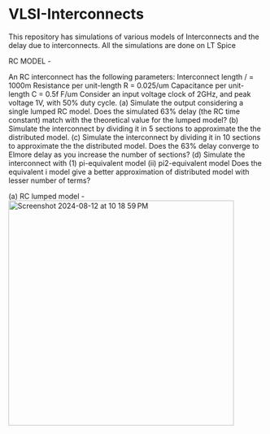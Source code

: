 # VLSI-Interconnects
This repository has simulations of various models of Interconnects and the delay due to interconnects. All the simulations are done on LT Spice

RC MODEL - 

An RC interconnect has the following parameters:
Interconnect length / = 1000m
Resistance per unit-length R = 0.025/um
Capacitance per unit-length C = 0.5f F/um
Consider an input voltage clock of 2GHz, and peak voltage 1V, with 50% duty cycle.
(a) Simulate the output considering a single lumped RC model. Does the simulated 63% delay (the RC time constant) match with the theoretical value for the lumped model?
(b) Simulate the interconnect by dividing it in 5 sections to approximate the the distributed model.
(c) Simulate the interconnect by dividing it in 10 sections to approximate the the distributed model. Does the 63% delay converge to Elmore delay as you increase the number of sections?
(d) Simulate the interconnect with
(1) pi-equivalent model (ii) pi2-equivalent model
Does the equivalent i model give a better approximation of distributed model with lesser number of terms?

(a) RC lumped model - 
<img width="443" alt="Screenshot 2024-08-12 at 10 18 59 PM" src="https://github.com/user-attachments/assets/535561d8-18a2-4b5c-8037-3b6a179ef4c1">
